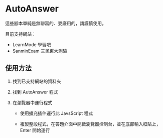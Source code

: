 # AutoAnswer

這些腳本單純是無聊寫的、耍廢用的，請謹慎使用。

目前支持網站：

- LearnMode 學習吧
- SanminExam 三民東大測驗

## 使用方法

1. 找到已支持網站的資料夾

2. 找到 AutoAnswer 程式

3. 在瀏覽器中運行程式

    - 使用擴充插件運行此 JavsScript 程式

    - 複製整段程式，在答題介面中開啟瀏覽器控制台，並在底部輸入框貼上，Enter 開始運行
